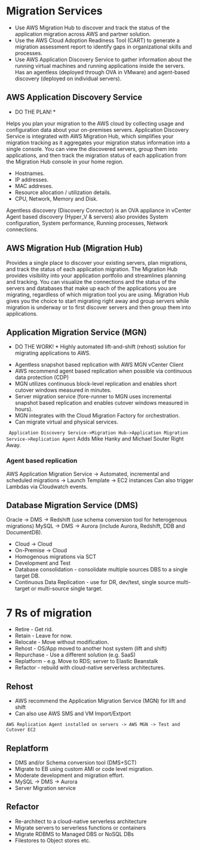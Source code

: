 # Migration Services


- Use AWS Migration Hub to discover and track the status of the application migration across AWS and partner solution.
- Use the AWS Cloud Adoption Readiness Tool (CART) to generate a migration assessment report to identify gaps in organizational skills and processes.
- Use AWS Application Discovery Service to gather information about the running virtual machines and running applications inside the servers. Has an agentless (deployed through OVA in VMware) and agent-based discovery (deployed on individual servers).

## AWS Application Discovery Service 
* DO THE PLAN! * 

Helps you plan your migration to the AWS cloud by collecting usage and configuration data about your on-premises servers. Application Discovery Service is integrated with AWS Migration Hub, which simplifies your migration tracking as it aggregates your migration status information into a single console. You can view the discovered servers, group them into applications, and then track the migration status of each application from the Migration Hub console in your home region.

- Hostnames.
- IP addresses.
- MAC addreses.
- Resource allocation / utilization details.
- CPU, Network, Memory and Disk.

Agentless discovery (Discovery Connector) is an OVA appliance in vCenter
Agent based discovery (Hyper_V & servers) also provides System configuration, System performance, Running processes, Network connections.

## AWS Migration Hub (Migration Hub) 

Provides a single place to discover your existing servers, plan migrations, and track the status of each application migration. The Migration Hub provides visibility into your application portfolio and streamlines planning and tracking. You can visualize the connections and the status of the servers and databases that make up each of the applications you are migrating, regardless of which migration tool you are using. Migration Hub gives you the choice to start migrating right away and group servers while migration is underway or to first discover servers and then group them into applications.

## Application Migration Service (MGN)
* DO THE WORK! *
Highly automated lift-and-shift (rehost) solution for migrating applications to AWS.

- Agentless snapshot based replication with AWS MGN vCenter Client
- AWS recommend agent based replication when possible via continuous data protection (CDP)
- MGN utilizes continuous block-level replication and enables short cutover windows measured in minutes.
- Server migration service (fore-runner to MGN uses incremental snapshot based replication and enables cutover windows measured in hours).
- MGN integrates with the Cloud Migration Factory for orchestration.
- Can migrate virtual and physical services.

```` Application Discovery Service->Migration Hub->Application Migration Service->Replication Agent````
Adds Mike Hanky and Michael Souter Right Away.

### Agent based replication

AWS Application Migration Service -> Automated, incremental and scheduled migrations -> Launch Template -> EC2 instances
Can also trigger Lambdas via Cloudwatch events.

## Database Migration Service (DMS)

Oracle -> DMS -> Redshift (use schema conversion tool for heterogenous migrations)
MySQL -> DMS -> Aurora (include Aurora, Redshift, DDB and DocumentDB).

- Cloud -> Cloud
- On-Premise -> Cloud
- Homogenous migrations via SCT
- Development and Test
- Database consolidation - consolidate multiple sources DBS to a single target DB.
- Continuous Data Replication - use for DR, dev/test, single source multi-target or multi-source single target.


# 7 Rs of migration

- Retire - Get rid.
- Retain - Leave for now.
- Relocate - Move without modification.
- Rehost - OS/App moved to another host system (lift and shift)
- Repurchase - Use a different solution (e.g. SaaS)
- Replatform - e.g. Move to RDS; server to Elastic Beanstalk
- Refactor - rebuild with cloud-native serverless architectures.


## Rehost

- AWS recommend the Application Migration Service (MGN) for lift and shift
- Can also use AWS SMS and VM Import/Extport

```` AWS Replication Agent installed on servers -> AWS MGN -> Test and Cutover EC2 ````

## Replatform

- DMS and/or Schema conversion tool (DMS+SCT)
- Migrate to EB using custom AMI or code level migration.
- Moderate development and migration effort.
- MySQL -> DMS -> Aurora
- Server Migration service

## Refactor

- Re-architect to a cloud-native serverless architecture
- Migrate servers to serverless functions or containers
- Migrate RDBMS to Managed DBS or NoSQL DBs
- Filestores to Object stores etc.
